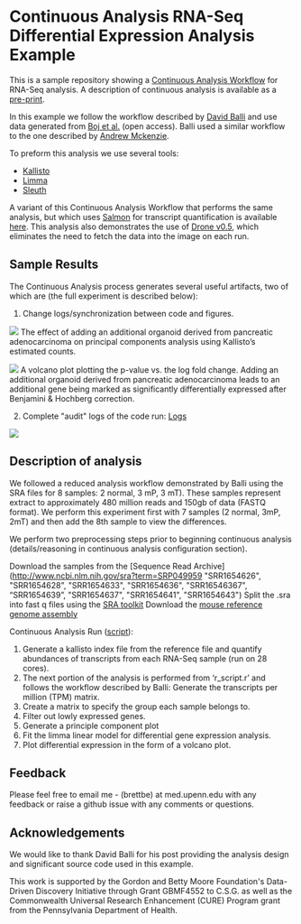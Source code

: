 # Continuous Analysis RNA-Seq Differential Expression Analysis Example

This is a sample repository showing a [Continuous Analysis Workflow](https://github.com/greenelab/continuous_analysis) for RNA-Seq analysis. A description of continuous analysis is available as a [pre-print](http://biorxiv.org/content/early/2016/06/01/056473).

In this example we follow the workflow described by [David Balli](https://benchtobioinformatics.wordpress.com/2015/07/10/using-kallisto-for-gene-expression-analysis-of-published-rnaseq-data/) and use data generated from [Boj et al.](http://www.cell.com/cell/abstract/S0092-8674(14)01592-X) (open access). Balli used a similar workflow to the one described by [Andrew Mckenzie](https://andrewtmckenzie.com/2015/05/12/how-to-run-kallisto-on-ncbi-sra-rna-seq-data-for-differential-expression-using-the-mac-terminal/).

To preform this analysis we use several tools:

* [Kallisto](https://pachterlab.github.io/kallisto/) 
* [Limma](https://www.bioconductor.org/packages/devel/bioc/vignettes/limma/inst/doc/usersguide.pdf)
* [Sleuth](http://pachterlab.github.io/sleuth/)

A variant of this Continuous Analysis Workflow that performs the same analysis, but which uses [Salmon](https://combine-lab.github.io/salmon) for transcript quantification is available [here](https://github.com/COMBINE-lab/continuous_analysis_rnaseq).  This analysis also demonstrates the use of [Drone v0.5](https://github.com/drone/drone), which eliminates the need to fetch the data into the image on each run.

## Sample Results

The Continuous Analysis process generates several useful artifacts, two of which are (the full experiment is described below):

1. Change logs/synchronization between code and figures.

![](https://raw.githubusercontent.com/greenelab/continuous_analysis_rnaseq/master/references/pca.png)
The effect of adding an additional organoid derived from pancreatic adenocarcinoma on principal components analysis using Kallisto’s estimated counts.

![](https://raw.githubusercontent.com/greenelab/continuous_analysis_rnaseq/master/references/volcano.png)
A volcano plot plotting the p-value vs. the log fold change. Adding an additional organoid derived from pancreatic adenocarcinoma leads to an additional gene being marked as significantly differentially expressed after Benjamini & Hochberg correction.


2. Complete "audit" logs of the code run: [Logs](https://raw.githubusercontent.com/greenelab/continuous_analysis_rnaseq/master/references/full_logs.txt)

![](https://raw.githubusercontent.com/greenelab/continuous_analysis_rnaseq/master/references/logs.png)



## Description of analysis
We followed a reduced analysis workflow demonstrated by Balli using the SRA files for 8 samples: 2 normal, 3 mP, 3 mT). These samples represent extract to approximately 480 million reads and 150gb of data (FASTQ format). We perform this experiment first with 7 samples (2 normal, 3mP, 2mT) and then add the 8th sample to view the differences.

We perform two preprocessing steps prior to beginning continuous analysis (details/reasoning in continuous analysis configuration section).

Download the samples from the [Sequence Read Archive](http://www.ncbi.nlm.nih.gov/sra?term=SRP049959 "SRR1654626", "SRR1654628", "SRR1654633", "SRR1654636", "SRR16546367", “SRR1654639”, "SRR1654637", "SRR1654641", "SRR1654643")
Split the .sra into fast q files using the [SRA toolkit](http://www.ncbi.nlm.nih.gov/Traces/sra/sra.cgi?view=toolkit_doc)
Download the [mouse reference genome assembly](http://hgdownload.soe.ucsc.edu/goldenPath/mm10/bigZips/refMrna.fa.gz) 

Continuous Analysis Run ([script](https://github.com/greenelab/continuous_analysis_rnaseq/blob/master/.drone.yml)):

1. Generate a kallisto index file from the reference file and quantify abundances of transcripts from each RNA-Seq sample (run on 28 cores).
2. The next portion of the analysis is performed from ‘r_script.r’ and follows the workflow described by Balli: Generate the transcripts per million (TPM) matrix.
3. Create a matrix to specify the group each sample belongs to.
4. Filter out lowly expressed genes.
5. Generate a principle component plot
6. Fit the limma linear model for differential gene expression analysis.
7. Plot differential expression in the form of a volcano plot.


## Feedback

Please feel free to email me - (brettbe) at med.upenn.edu with any feedback or raise a github issue with any comments or questions.

## Acknowledgements

We would like to thank David Balli for his post providing the analysis design and significant source code used in this example.

This work is supported by the Gordon and Betty Moore Foundation's Data-Driven Discovery Initiative through Grant GBMF4552 to C.S.G. as well as the Commonwealth Universal Research Enhancement (CURE) Program grant from the Pennsylvania Department of Health.
